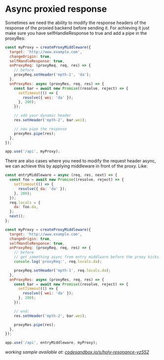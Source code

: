 # Async proxied response

Sometimes we need the ability to modify the response headers of the response of the proxied backend before sending it. For achieving it just make sure you have selfHandleResponse to true and add a pipe in the proxyRes:

```javascript
const myProxy = createProxyMiddleware({
  target: 'http://www.example.com',
  changeOrigin: true,
  selfHandleResponse: true,
  onProxyReq: (proxyReq, req, res) => {
    // before
    proxyReq.setHeader('mpth-1', 'da');
  },
  onProxyRes: async (proxyRes, req, res) => {
    const bar = await new Promise((resolve, reject) => {
      setTimeout(() => {
        resolve({ wei: 'da' });
      }, 200);
    });

    // add your dynamic header
    res.setHeader('mpth-2', bar.wei);

    // now pipe the response
    proxyRes.pipe(res);
  },
});

app.use('/api', myProxy);
```

There are also cases where you need to modify the request header async, we can achieve this by applying middleware in front of the proxy. Like:

```javascript
const entryMiddleware = async (req, res, next) => {
  const foo = await new Promise((resolve, reject) => {
    setTimeout(() => {
      resolve({ da: 'da' });
    }, 200);
  });
  req.locals = {
    da: foo.da,
  };
  next();
};

const myProxy = createProxyMiddleware({
  target: 'http://www.example.com',
  changeOrigin: true,
  selfHandleResponse: true,
  onProxyReq: (proxyReq, req, res) => {
    // before
    // get something async from entry middlware before the proxy kicks in
    console.log('proxyReq:', req.locals.da);

    proxyReq.setHeader('mpth-1', req.locals.da);
  },
  onProxyRes: async (proxyRes, req, res) => {
    const bar = await new Promise((resolve, reject) => {
      setTimeout(() => {
        resolve({ wei: 'da' });
      }, 200);
    });

    // end:
    res.setHeader('mpth-2', bar.wei);

    proxyRes.pipe(res);
  },
});

app.use('/api', entryMiddleware, myProxy);
```

_working sample available at: [codesandbox.io/s/holy-resonance-yz552](https://codesandbox.io/s/holy-resonance-yz552?file=/src/index.js)_
